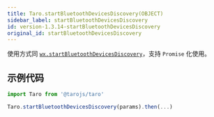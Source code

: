 ```yaml
---
title: Taro.startBluetoothDevicesDiscovery(OBJECT)
sidebar_label: startBluetoothDevicesDiscovery
id: version-1.3.14-startBluetoothDevicesDiscovery
original_id: startBluetoothDevicesDiscovery
---
```


使用方式同 [`wx.startBluetoothDevicesDiscovery`](https://developers.weixin.qq.com/miniprogram/dev/api/wx.startBluetoothDevicesDiscovery.html)，支持 `Promise` 化使用。

## 示例代码

```jsx
import Taro from '@tarojs/taro'

Taro.startBluetoothDevicesDiscovery(params).then(...)
```

  